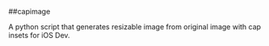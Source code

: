 ##capimage


A python script that generates resizable image from original image with cap insets for iOS Dev.
